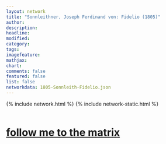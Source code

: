 ```yaml
---
layout: network
title: "Sonnleithner, Joseph Ferdinand von: Fidelio (1805)"
author:
description:
headline:
modified:
category:
tags: 
imagefeature: 
mathjax: 
chart: 
comments: false
featured: false
list: false
networkdata: 1805-Sonnleith-Fidelio.json
---
```

{% include network.html %}
{% include network-static.html %}
<div class="row">
  <div class="small-5 small-centered columns"><a href="/matrix95"><h1>follow me to the matrix</h1></a>
</div>
</div>
